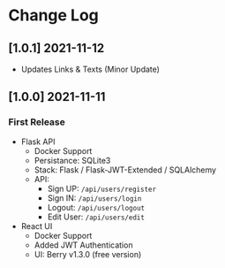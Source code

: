 # Change Log

## [1.0.1] 2021-11-12

- Updates Links & Texts (Minor Update)

## [1.0.0] 2021-11-11
### First Release

- Flask API 
  - Docker Support
  - Persistance: SQLite3  
  - Stack: Flask / Flask-JWT-Extended / SQLAlchemy
  - API:
    - Sign UP: `/api/users/register`
    - Sign IN: `/api/users/login`
    - Logout: `/api/users/logout`
    - Edit User: `/api/users/edit`
- React UI
  - Docker Support
  - Added JWT Authentication
  - UI: Berry v1.3.0 (free version)
